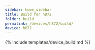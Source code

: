 ```yaml
---
sidebar: home_sidebar
title: Build for h872
folder: build
permalink: /devices/h872/build/
device: h872
---
```

{% include templates/device_build.md %}
